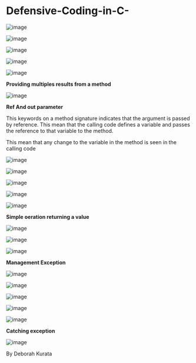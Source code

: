 # Defensive-Coding-in-C-

![image](https://user-images.githubusercontent.com/40399697/214467423-5fa99eab-6195-407d-8bcb-9982611e9bef.png)

![image](https://user-images.githubusercontent.com/40399697/214467634-1b808caa-9ee5-473f-87b4-6f3110979c12.png)

![image](https://user-images.githubusercontent.com/40399697/214467762-e1ad9cc6-dbd1-47c8-a22f-9225ae0cb556.png)

![image](https://user-images.githubusercontent.com/40399697/214467856-98bdd5ae-957d-4d63-b6c1-83c0064d30cb.png)

![image](https://user-images.githubusercontent.com/40399697/214467924-c322341d-48bd-418b-9fcd-55f2c5827918.png)



**Providing multiples results from a method**

![image](https://user-images.githubusercontent.com/40399697/213035345-60fd9e8f-4a0e-4d3b-a4d2-945b6a1816fb.png)

**Ref And out parameter**

This keywords on a method signature indicates that the argument is passed by reference.
This mean that the calling code defines a variable and passes the reference to that variable to the method.

This mean that any change to the variable in the method is seen in the calling code

![image](https://user-images.githubusercontent.com/40399697/213035274-d920f5d3-e1ba-4df4-9f58-87ad96bae99e.png)

![image](https://user-images.githubusercontent.com/40399697/213035668-65ab4a8d-db12-446e-b528-489ea5f6f68f.png)


![image](https://user-images.githubusercontent.com/40399697/213039396-2ab7fa54-aedd-45ef-bde7-fe228c66c3bc.png)

![image](https://user-images.githubusercontent.com/40399697/213039813-f36d53f2-e450-4bfc-b385-8238343c42f0.png)

![image](https://user-images.githubusercontent.com/40399697/213041356-5face863-d088-4502-a623-09bd98dce32d.png)

**Simple oeration returning a value**

![image](https://user-images.githubusercontent.com/40399697/213338273-2f1ef9b3-50df-4dea-b1da-89c6d66aea97.png)

![image](https://user-images.githubusercontent.com/40399697/213338342-5f9b5c47-899d-4e70-a41e-a2927a5334ca.png)

![image](https://user-images.githubusercontent.com/40399697/213339008-e69bff9c-8b63-4019-9eba-1f793a2e4c44.png)

**Management Exception**

![image](https://user-images.githubusercontent.com/40399697/214200934-11004b10-178a-4f21-be5a-20714d612a99.png)


![image](https://user-images.githubusercontent.com/40399697/214200481-7a638351-2371-493a-a763-cf0142571147.png)

![image](https://user-images.githubusercontent.com/40399697/214200987-f5d6581d-f739-49e9-aeee-e3cf29b8da83.png)

![image](https://user-images.githubusercontent.com/40399697/214201086-c2fa4682-43a9-4647-bb4b-e6fa84cf2016.png)

![image](https://user-images.githubusercontent.com/40399697/214201259-54f9677d-d558-4be6-bcb6-660d294cdccc.png)

**Catching exception**

![image](https://user-images.githubusercontent.com/40399697/214466193-f91b7e57-2828-4a1a-bf9b-a89ed59da3de.png)


By Deborah Kurata
